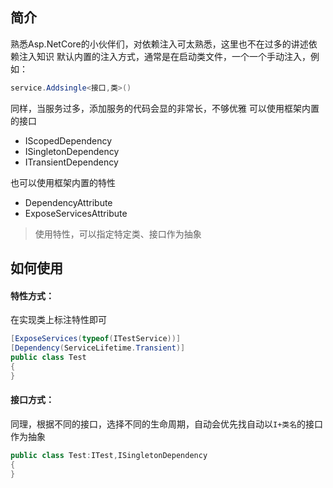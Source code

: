 ## 简介
熟悉Asp.NetCore的小伙伴们，对依赖注入可太熟悉，这里也不在过多的讲述依赖注入知识
默认内置的注入方式，通常是在启动类文件，一个一个手动注入，例如：
``` cs
service.Addsingle<接口,类>()
```
同样，当服务过多，添加服务的代码会显的非常长，不够优雅
可以使用框架内置的接口
- IScopedDependency
- ISingletonDependency
- ITransientDependency

也可以使用框架内置的特性
- DependencyAttribute
- ExposeServicesAttribute

> 使用特性，可以指定特定类、接口作为抽象
## 如何使用
#### 特性方式：
在实现类上标注特性即可
``` cs
[ExposeServices(typeof(ITestService))]
[Dependency(ServiceLifetime.Transient)]
public class Test
{
}
```

#### 接口方式：
同理，根据不同的接口，选择不同的生命周期，自动会优先找自动以`I+类名`的接口作为抽象
``` cs
public class Test:ITest,ISingletonDependency
{
}
```